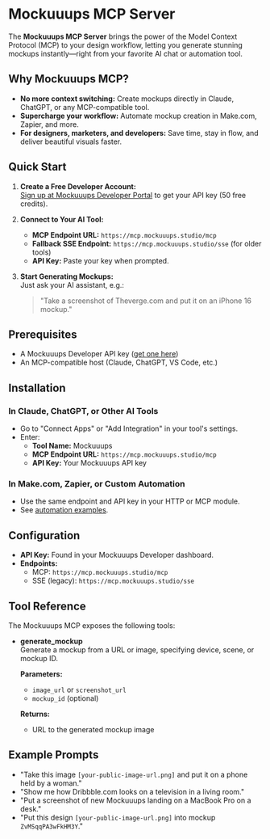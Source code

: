 # Mockuuups MCP Server

The **Mockuuups MCP Server** brings the power of the Model Context Protocol (MCP) to your design workflow, letting you generate stunning mockups instantly—right from your favorite AI chat or automation tool.

## Why Mockuuups MCP?

- **No more context switching:** Create mockups directly in Claude, ChatGPT, or any MCP-compatible tool.
- **Supercharge your workflow:** Automate mockup creation in Make.com, Zapier, and more.
- **For designers, marketers, and developers:** Save time, stay in flow, and deliver beautiful visuals faster.


## Quick Start

1. **Create a Free Developer Account:**  
   [Sign up at Mockuuups Developer Portal](https://mockuuups.studio/api/) to get your API key (50 free credits).

2. **Connect to Your AI Tool:**  
   - **MCP Endpoint URL:** `https://mcp.mockuuups.studio/mcp`
   - **Fallback SSE Endpoint:** `https://mcp.mockuuups.studio/sse` (for older tools)
   - **API Key:** Paste your key when prompted.

3. **Start Generating Mockups:**  
   Just ask your AI assistant, e.g.:  
   > "Take a screenshot of Theverge.com and put it on an iPhone 16 mockup."


## Prerequisites

- A Mockuuups Developer API key ([get one here](https://mockuuups.studio/api/))
- An MCP-compatible host (Claude, ChatGPT, VS Code, etc.)


## Installation

### In Claude, ChatGPT, or Other AI Tools

- Go to "Connect Apps" or "Add Integration" in your tool's settings.
- Enter:
  - **Tool Name:** Mockuuups
  - **MCP Endpoint URL:** `https://mcp.mockuuups.studio/mcp`
  - **API Key:** Your Mockuuups API key

### In Make.com, Zapier, or Custom Automation

- Use the same endpoint and API key in your HTTP or MCP module.
- See [automation examples](https://mockuuups.studio/blog/post/automate-pinterest-content/).


## Configuration

- **API Key:** Found in your Mockuuups Developer dashboard.
- **Endpoints:**
  - MCP: `https://mcp.mockuuups.studio/mcp`
  - SSE (legacy): `https://mcp.mockuuups.studio/sse`


## Tool Reference

The Mockuuups MCP exposes the following tools:

- **generate_mockup**  
  Generate a mockup from a URL or image, specifying device, scene, or mockup ID.

  **Parameters:**
  - `image_url` or `screenshot_url`
  - `mockup_id` (optional)

  **Returns:**  
  - URL to the generated mockup image


## Example Prompts

- "Take this image `[your-public-image-url.png]` and put it on a phone held by a woman."
- "Show me how Dribbble.com looks on a television in a living room."
- "Put a screenshot of new Mockuuups landing on a MacBook Pro on a desk."
- "Put this design `[your-public-image-url.png]` into mockup `ZvMSqqPA3wFkHM3Y`."
